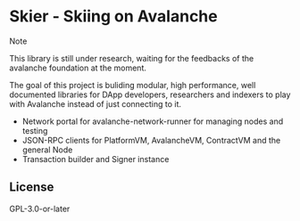# Skier - Skiing on Avalanche

> [!NOTE]
>
> This library is still under research, waiting for the feedbacks of the avalanche 
> foundation at the moment. 

The goal of this project is buliding modular, high performance, well documented libraries for DApp developers, 
researchers and indexers to play with Avalanche instead of just connecting to it.

- Network portal for avalanche-network-runner for managing nodes and testing
- JSON-RPC clients for PlatformVM, AvalancheVM, ContractVM and the general Node
- Transaction builder and Signer instance

## License

GPL-3.0-or-later
